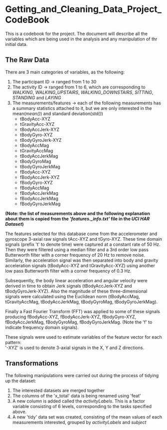 # Getting_and_Cleaning_Data_Project_CodeBook
This is a codebook for the project. The document will describe all the variables which are being used in the analysis and any manipulation of thr initial data.


## The Raw Data
There are 3 main categories of variables, as the following:
1. The participant ID    -> ranged from 1 to 30
2. The activity ID       -> ranged from 1 to 6, which are corresponding to *WALKING*, *WALKING_UPSTAIRS*, *WALKING_DOWNSTAIRS*, *SITTING*, *STANDING* and *LAYING*
3. The measurements/features  -> each of the following measurements has a summary statistics attached to it, but we are only interested in the mean(*mean()*) and standard deviation(*std()*)    
    + tBodyAcc-XYZ  
    + tGravityAcc-XYZ  
    + tBodyAccJerk-XYZ  
    + tBodyGyro-XYZ  
    + tBodyGyroJerk-XYZ  
    + tBodyAccMag  
    + tGravityAccMag  
    + tBodyAccJerkMag  
    + tBodyGyroMag  
    + tBodyGyroJerkMag  
    + fBodyAcc-XYZ  
    + fBodyAccJerk-XYZ  
    + fBodyGyro-XYZ  
    + fBodyAccMag  
    + fBodyAccJerkMag  
    + fBodyAccJerkMag  
    + fBodyGyroJerkMag 
     
**(Note: the list of measurements above and the following explanation about them is copied from the *'features._info.txt'* file in the *UCI HAR Dataset*)**

The features selected for this database come from the accelerometer and gyroscope 3-axial raw signals tAcc-XYZ and tGyro-XYZ. These time domain signals (prefix 't' to denote time) were captured at a constant rate of 50 Hz. Then they were filtered using a median filter and a 3rd order low pass Butterworth filter with a corner frequency of 20 Hz to remove noise. Similarly, the acceleration signal was then separated into body and gravity acceleration signals (tBodyAcc-XYZ and tGravityAcc-XYZ) using another low pass Butterworth filter with a corner frequency of 0.3 Hz. 

Subsequently, the body linear acceleration and angular velocity were derived in time to obtain Jerk signals (tBodyAccJerk-XYZ and tBodyGyroJerk-XYZ). Also the magnitude of these three-dimensional signals were calculated using the Euclidean norm (tBodyAccMag, tGravityAccMag, tBodyAccJerkMag, tBodyGyroMag, tBodyGyroJerkMag). 

Finally a Fast Fourier Transform (FFT) was applied to some of these signals producing fBodyAcc-XYZ, fBodyAccJerk-XYZ, fBodyGyro-XYZ, fBodyAccJerkMag, fBodyGyroMag, fBodyGyroJerkMag. (Note the 'f' to indicate frequency domain signals). 

These signals were used to estimate variables of the feature vector for each pattern:  
'-XYZ' is used to denote 3-axial signals in the X, Y and Z directions.


## Transformations
The following manipulations were carried out during the process of tidying up the dataset:
1. The interested datasets are merged together
2. The columns of the 'x_total' data is being renamed using 'feat'
3. A new column is added called the *activityLabels*. This is a factor variable consisting of 6 levels, corresponding to the tasks specified above.
4. A new 'tidy' data set was created, consisting of the mean values of each measurements interested, grouped by *activityLabels* and *subject*


